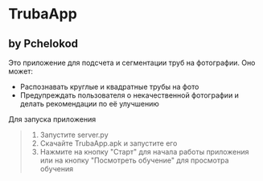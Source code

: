 # TrubaApp
## by Pchelokod

Это приложение для подсчета и сегментации труб на фотографии.
Оно может:
- Распознавать круглые и квадратные трубы на фото
- Предупреждать пользователя о некачественной фотографии и делать рекомендации по её улучшению

Для запуска приложения
>1. Запустите server.py
>2. Скачайте TrubaApp.apk и запустите его
>3. Нажмите на кнопку "Старт" для начала работы приложения или на кнопку "Посмотреть обучение" для просмотра обучения